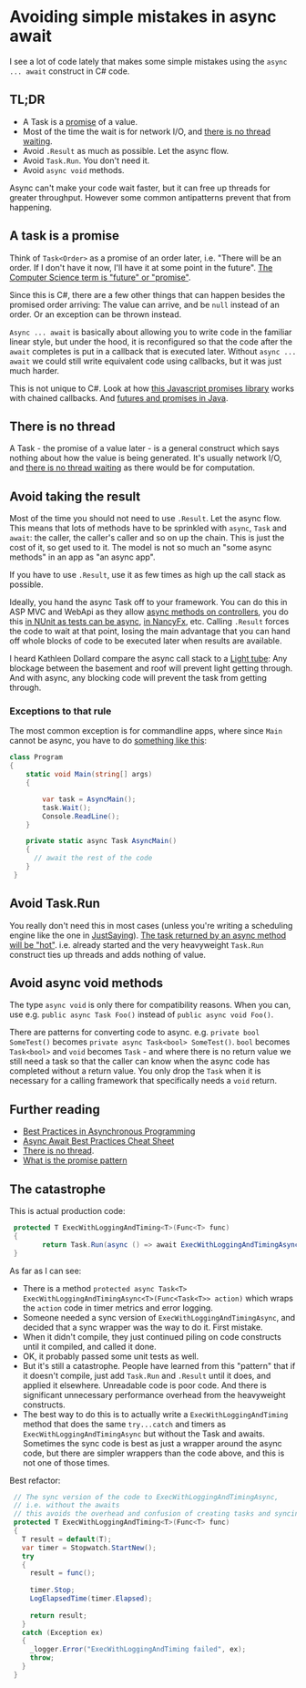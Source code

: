 # Avoiding simple mistakes in async await

I see a lot of code lately that makes some simple mistakes using the `async ... await` construct in C# code.

## TL;DR

 * A Task is a [promise](https://en.wikipedia.org/wiki/Futures_and_promises) of a value.
 * Most of the time the wait is for network I/O, and [there is no thread waiting](http://blog.stephencleary.com/2013/11/there-is-no-thread.html).
 * Avoid `.Result` as much as possible. Let the async flow.
 * Avoid `Task.Run`. You don't need it.
 * Avoid `async void` methods.
 
Async can't make your code wait faster, but it can free up threads for greater throughput. However some common antipatterns prevent that from happening.
 
## A task is a promise
 
 Think of `Task<Order>` as a promise of an order later, i.e. "There will be an order. If I don't have it now, I'll have it at some point in the future". [The Computer Science term is "future" or "promise"](https://en.wikipedia.org/wiki/Futures_and_promises).
 
 Since this is C#, there are a few other things that can happen besides the promised order arriving: The value can arrive, and be `null` instead of an order. Or an exception can be thrown instead.
 
`Async ... await` is basically about allowing you to write code in the familiar linear style, but under the hood, it is reconfigured so that the code after the `await` completes is put in a callback that is executed later. Without `async ... await` we could still write equivalent code using callbacks, but it was just much harder. 

This is not unique to C#. Look at how [this Javascript promises library](https://www.promisejs.org/) works with chained callbacks. And [futures and promises in Java](https://docs.oracle.com/javase/8/docs/api/java/util/concurrent/CompletableFuture.html).
 
## There is no thread

A Task - the promise of a value later - is a general construct which says nothing about how the value is being generated. It's usually network I/O, and [there is no thread waiting](http://blog.stephencleary.com/2013/11/there-is-no-thread.html) as there would be for computation.
 
## Avoid taking the result
 
 Most of the time you should not need to use `.Result`. Let the async flow. This means that lots of methods have to be sprinkled with `async`, `Task` and `await`: the caller, the caller's caller and so on up the chain. This is just the cost of it, so get used to it. The model is not so much an "some async methods" in an app as "an async app". 

 
 If you have to use `.Result`, use it as few times as high up the call stack as possible.
 
 Ideally, you hand the async Task off to your framework. You can do this in ASP MVC and WebApi as they allow [async methods on controllers](http://stackoverflow.com/questions/31185072/how-to-effectively-use-async-await-on-asp-net-web-api), you do this [in NUnit as tests can be async](http://stackoverflow.com/a/21617400/5599), [in NancyFx](https://github.com/NancyFx/Nancy/wiki/Async), etc. 
Calling `.Result` forces the code to wait at that point, losing the main advantage that you can hand off whole blocks of code to be executed later when results are available.

I heard Kathleen Dollard compare the async call stack to a [Light tube](https://en.wikipedia.org/wiki/Light_tube): Any blockage between the basement and roof will prevent light getting through. And with async, any blocking code will prevent the task from getting through.

### Exceptions to that rule

 The most common exception is for commandline apps, where since `Main` cannot be async, you have to do [something like this](http://stackoverflow.com/questions/9208921/cant-specify-the-async-modifier-on-the-main-method-of-a-console-app):
 
```csharp
class Program
{
	static void Main(string[] args)
	{

		var task = AsyncMain();
		task.Wait();
		Console.ReadLine();
	}

	private static async Task AsyncMain()
	{
	  // await the rest of the code
	}
 }  
```
 
## Avoid Task.Run
 
You really don't need this in most cases (unless you're writing a scheduling engine like the one in [JustSaying](https://github.com/justeat/JustSaying)). 
[The task returned by an async method will be "hot"](http://stackoverflow.com/a/11707546/5599). i.e. already started and the very heavyweight `Task.Run` construct ties up threads and adds nothing of value.


##  Avoid async void methods

The type `async void` is only there for compatibility reasons. When you can, use e.g. `public async Task Foo()` instead of `public async void Foo()`.

There are patterns for converting code to async. e.g. `private bool SomeTest()` becomes `private async Task<bool> SomeTest()`. `bool` becomes `Task<bool>` and `void` becomes `Task` - and where there is no return value we still need a task so that the caller can know when the async code has completed without a return value. You only drop the `Task` when it is necessary for a calling framework that specifically needs a `void` return.

## Further reading

* [Best Practices in Asynchronous Programming](https://msdn.microsoft.com/en-us/magazine/jj991977.aspx)
* [Async Await Best Practices Cheat Sheet](https://jonlabelle.com/snippets/view/markdown/async-await-best-practices-cheat-sheet)
* [There is no thread](http://blog.stephencleary.com/2013/11/there-is-no-thread.html).
* [What is the promise pattern](https://www.quora.com/What-is-the-promise-pattern)

## The catastrophe

This is actual production code:

```csharp
 protected T ExecWithLoggingAndTiming<T>(Func<T> func)
 {
        return Task.Run(async () => await ExecWithLoggingAndTimingAsync(() => Task.FromResult(func()))).Result;
 }
```

As far as I can see:

 * There is a method `protected async Task<T> ExecWithLoggingAndTimingAsync<T>(Func<Task<T>> action)` which wraps the `action` code in timer metrics and error logging.
 * Someone needed a sync version of `ExecWithLoggingAndTimingAsync`, and decided that a sync wrapper was the way to do it. First mistake.
 * When it didn't compile, they  just continued piling on code constructs until it compiled, and called it done. 
 * OK, it probably passed some unit tests as well. 
 * But it's still a catastrophe. People have learned from this "pattern" that if it doesn't compile, just add `Task.Run` and `.Result` until it does, and applied it elsewhere. Unreadable code is poor code. And there is significant unnecessary performance overhead from the heavyweight constructs. 
 * The best way to do this is to actually write a `ExecWithLoggingAndTiming` method that does the same `try...catch` and timers as `ExecWithLoggingAndTimingAsync` but without the Task and awaits. Sometimes the sync code is best as just a wrapper around the async code, but there are simpler wrappers than the code above, and this is not one of those times.

Best refactor:

```csharp
 // The sync version of the code to ExecWithLoggingAndTimingAsync, 
 // i.e. without the awaits 
 // this avoids the overhead and confusion of creating tasks and syncing them up again
 protected T ExecWithLoggingAndTiming<T>(Func<T> func)
 {
   T result = default(T);
   var timer = Stopwatch.StartNew();
   try
   {
     result = func();
     
     timer.Stop;
     LogElapsedTime(timer.Elapsed);
     
     return result;
   }
   catch (Exception ex)
   {
     _logger.Error("ExecWithLoggingAndTiming failed", ex);
     throw;
   }
 }
```

